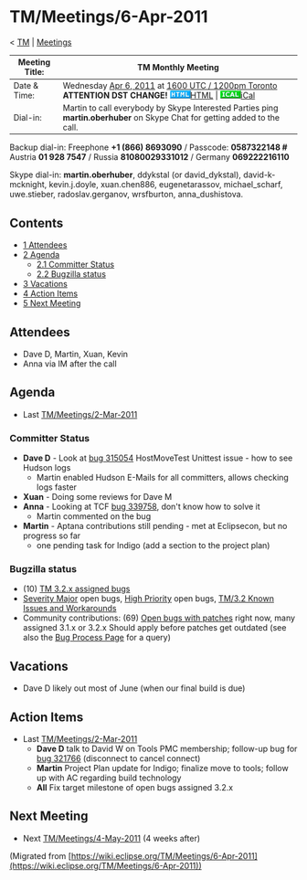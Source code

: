 

TM/Meetings/6-Apr-2011
======================

< [TM](./TM "TM")‎ | [Meetings](./Meetings "TM/Meetings")

| Meeting Title: | **TM Monthly Meeting** |
| --- | --- |
| Date & Time: | Wednesday [Apr 6, 2011](./index.php?title=Apr_6,_2011&action=edit&redlink=1 "Apr 6, 2011 (page does not exist)") at [1600 UTC / 1200pm Toronto](http://www.timeanddate.com/worldclock/fixedtime.html?month=4&day=6&year=2011&hour=16&min=00&sec=0&p1=0) **ATTENTION DST CHANGE!**   ![Html.gif](./images/Html.gif)[HTML](http://www.google.com/calendar/embed?src=vn70im36r00qeusu8nme50cils@group.calendar.google.com&ctz=Canada/Toronto) \| ![Ical.gif](./images/Ical.gif)[iCal](http://www.google.com/calendar/ical/vn70im36r00qeusu8nme50cils@group.calendar.google.com/public/basic.ics) |
| Dial-in: | Martin to call everybody by Skype   Interested Parties ping **martin.oberhuber** on Skype Chat for getting added to the call. |

Backup dial-in: Freephone **+1 (866) 8693090** / Passcode: **0587322148 #**  
Austria **01 928 7547** / Russia **81080029331012** / Germany **069222216110**

Skype dial-in: **martin.oberhuber**, ddykstal (or david\_dykstal), david-k-mcknight, kevin.j.doyle, xuan.chen886, eugenetarassov, michael\_scharf, uwe.stieber, radoslav.gerganov, wrsfburton, anna_dushistova.  

Contents
--------

*   [1 Attendees](#Attendees)
*   [2 Agenda](#Agenda)
    *   [2.1 Committer Status](#Committer-Status)
    *   [2.2 Bugzilla status](#Bugzilla-status)
*   [3 Vacations](#Vacations)
*   [4 Action Items](#Action-Items)
*   [5 Next Meeting](#Next-Meeting)

Attendees
---------

*   Dave D, Martin, Xuan, Kevin
*   Anna via IM after the call

Agenda
------

*   Last [TM/Meetings/2-Mar-2011](./2-Mar-2011 "TM/Meetings/2-Mar-2011")

### Committer Status

*   **Dave D** \- Look at [bug 315054](https://bugs.eclipse.org/bugs/show_bug.cgi?id=315054) HostMoveTest Unittest issue - how to see Hudson logs
    *   Martin enabled Hudson E-Mails for all committers, allows checking logs faster
*   **Xuan** \- Doing some reviews for Dave M
*   **Anna** \- Looking at TCF [bug 339758](https://bugs.eclipse.org/bugs/show_bug.cgi?id=339758), don't know how to solve it
    *   Martin commented on the bug
*   **Martin** \- Aptana contributions still pending - met at Eclipsecon, but no progress so far
    *   one pending task for Indigo (add a section to the project plan)

  

### Bugzilla status

*   (10) [TM 3.2.x assigned bugs](https://bugs.eclipse.org/bugs/buglist.cgi?field0-0-0=target_milestone;query_format=advanced;bug_status=UNCONFIRMED;bug_status=NEW;bug_status=ASSIGNED;bug_status=REOPENED;type0-0-0=substring;value0-0-0=3.2;product=Target%20Management)
*   [Severity Major](https://bugs.eclipse.org/bugs/buglist.cgi?query_format=advanced&product=Target+Management&bug_status=UNCONFIRMED&bug_status=NEW&bug_status=ASSIGNED&bug_status=REOPENED&bug_severity=blocker&bug_severity=critical&bug_severity=major&cmdtype=doit) open bugs, [High Priority](https://bugs.eclipse.org/bugs/buglist.cgi?query_format=advanced&product=Target+Management&bug_status=UNCONFIRMED&bug_status=NEW&bug_status=ASSIGNED&bug_status=REOPENED&cmdtype=doit&field0-0-0=priority&type0-0-0=regexp&value0-0-0=P%5B12%5D&field0-0-1=bug_severity&type0-0-1=regexp&value0-0-1=blocker%7Ccritical%7Cmajor) open bugs, [TM/3.2 Known Issues and Workarounds](./3.2_Known_Issues_and_Workarounds "TM/3.2 Known Issues and Workarounds")
*   Community contributions: (69) [Open bugs with patches](https://bugs.eclipse.org/bugs/buglist.cgi?query_format=advanced&product=Target+Management&bug_status=UNCONFIRMED&bug_status=NEW&bug_status=ASSIGNED&bug_status=REOPENED&cmdtype=doit&field0-0-0=attachments.ispatch&type0-0-0=equals&value0-0-0=1) right now, many assigned 3.1.x or 3.2.x Should apply before patches get outdated (see also the [Bug Process Page](https://www.eclipse.org/dsdp/tm/development/bug_process.php) for a query)

Vacations
---------

*   Dave D likely out most of June (when our final build is due)

Action Items
------------

*   Last [TM/Meetings/2-Mar-2011](./2-Mar-2011 "TM/Meetings/2-Mar-2011")
    *   **Dave D** talk to David W on Tools PMC membership; follow-up bug for [bug 321766](https://bugs.eclipse.org/bugs/show_bug.cgi?id=321766) (disconnect to cancel connect)
    *   **Martin** Project Plan update for Indigo; finalize move to tools; follow up with AC regarding build technology
    *   **All** Fix target milestone of open bugs assigned 3.2.x

  

Next Meeting
------------

*   Next [TM/Meetings/4-May-2011](.//4-May-2011 "TM/Meetings/4-May-2011") (4 weeks after)


(Migrated from [https://wiki.eclipse.org/TM/Meetings/6-Apr-2011](https://wiki.eclipse.org/TM/Meetings/6-Apr-2011))